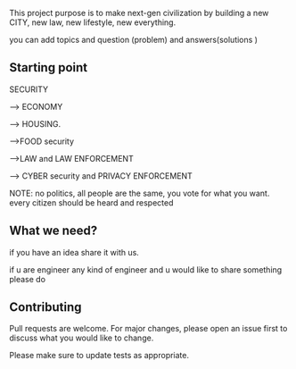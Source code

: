 
This project purpose is to make next-gen civilization by building a new CITY, new law, new lifestyle, new everything.


you can add topics and question (problem) and answers(solutions )

## Starting point
SECURITY

--> ECONOMY 

--> HOUSING.

-->FOOD security 
 
-->LAW and LAW  ENFORCEMENT

--> CYBER security and PRIVACY ENFORCEMENT




NOTE:
no politics, all people are the same, you vote for what you want.
every citizen should be heard and respected



## What we need?

if you have an idea share it with us.

if u are engineer any kind of engineer and u would like to share something please do

## Contributing
Pull requests are welcome. For major changes, please open an issue first to discuss what you would like to change.

Please make sure to update tests as appropriate.
